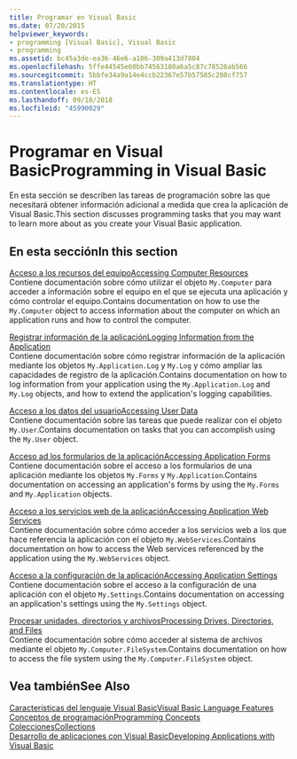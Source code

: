```yaml
---
title: Programar en Visual Basic
ms.date: 07/20/2015
helpviewer_keywords:
- programming [Visual Basic], Visual Basic
- programming
ms.assetid: bc45a3de-ea36-46e6-a106-309a413d7804
ms.openlocfilehash: 5ffe44545e60bb74563180a6a5c87c78526ab566
ms.sourcegitcommit: 5bbfe34a9a14e4ccb22367e57b57585c208cf757
ms.translationtype: HT
ms.contentlocale: es-ES
ms.lasthandoff: 09/18/2018
ms.locfileid: "45990029"
---
```

# <a name="programming-in-visual-basic"></a><span data-ttu-id="006dd-102">Programar en Visual Basic</span><span class="sxs-lookup"><span data-stu-id="006dd-102">Programming in Visual Basic</span></span>
<span data-ttu-id="006dd-103">En esta sección se describen las tareas de programación sobre las que necesitará obtener información adicional a medida que crea la aplicación de Visual Basic.</span><span class="sxs-lookup"><span data-stu-id="006dd-103">This section discusses programming tasks that you may want to learn more about as you create your Visual Basic application.</span></span>  
  
## <a name="in-this-section"></a><span data-ttu-id="006dd-104">En esta sección</span><span class="sxs-lookup"><span data-stu-id="006dd-104">In this section</span></span>  
 [<span data-ttu-id="006dd-105">Acceso a los recursos del equipo</span><span class="sxs-lookup"><span data-stu-id="006dd-105">Accessing Computer Resources</span></span>](../../../visual-basic/developing-apps/programming/computer-resources/index.md)  
 <span data-ttu-id="006dd-106">Contiene documentación sobre cómo utilizar el objeto `My.Computer` para acceder a información sobre el equipo en el que se ejecuta una aplicación y cómo controlar el equipo.</span><span class="sxs-lookup"><span data-stu-id="006dd-106">Contains documentation on how to use the `My.Computer` object to access information about the computer on which an application runs and how to control the computer.</span></span>  
  
 [<span data-ttu-id="006dd-107">Registrar información de la aplicación</span><span class="sxs-lookup"><span data-stu-id="006dd-107">Logging Information from the Application</span></span>](../../../visual-basic/developing-apps/programming/log-info/index.md)  
 <span data-ttu-id="006dd-108">Contiene documentación sobre cómo registrar información de la aplicación mediante los objetos `My.Application.Log` y `My.Log` y cómo ampliar las capacidades de registro de la aplicación.</span><span class="sxs-lookup"><span data-stu-id="006dd-108">Contains documentation on how to log information from your application using the `My.Application.Log` and `My.Log` objects, and how to extend the application's logging capabilities.</span></span>  
  
 [<span data-ttu-id="006dd-109">Acceso a los datos del usuario</span><span class="sxs-lookup"><span data-stu-id="006dd-109">Accessing User Data</span></span>](../../../visual-basic/developing-apps/programming/accessing-user-data.md)  
 <span data-ttu-id="006dd-110">Contiene documentación sobre las tareas que puede realizar con el objeto `My.User`.</span><span class="sxs-lookup"><span data-stu-id="006dd-110">Contains documentation on tasks that you can accomplish using the `My.User` object.</span></span>  
  
 [<span data-ttu-id="006dd-111">Acceso ad los formularios de la aplicación</span><span class="sxs-lookup"><span data-stu-id="006dd-111">Accessing Application Forms</span></span>](../../../visual-basic/developing-apps/programming/accessing-application-forms.md)  
 <span data-ttu-id="006dd-112">Contiene documentación sobre el acceso a los formularios de una aplicación mediante los objetos `My.Forms` y `My.Application`.</span><span class="sxs-lookup"><span data-stu-id="006dd-112">Contains documentation on accessing an application's forms by using the `My.Forms` and `My.Application` objects.</span></span>  
  
 [<span data-ttu-id="006dd-113">Acceso a los servicios web de la aplicación</span><span class="sxs-lookup"><span data-stu-id="006dd-113">Accessing Application Web Services</span></span>](../../../visual-basic/developing-apps/programming/accessing-application-web-services.md)  
 <span data-ttu-id="006dd-114">Contiene documentación sobre cómo acceder a los servicios web a los que hace referencia la aplicación con el objeto `My.WebServices`.</span><span class="sxs-lookup"><span data-stu-id="006dd-114">Contains documentation on how to access the Web services referenced by the application using the `My.WebServices` object.</span></span>  
  
 [<span data-ttu-id="006dd-115">Acceso a la configuración de la aplicación</span><span class="sxs-lookup"><span data-stu-id="006dd-115">Accessing Application Settings</span></span>](../../../visual-basic/developing-apps/programming/app-settings/index.md)  
 <span data-ttu-id="006dd-116">Contiene documentación sobre el acceso a la configuración de una aplicación con el objeto `My.Settings`.</span><span class="sxs-lookup"><span data-stu-id="006dd-116">Contains documentation on accessing an application's settings using the `My.Settings` object.</span></span>  
  
 [<span data-ttu-id="006dd-117">Procesar unidades, directorios y archivos</span><span class="sxs-lookup"><span data-stu-id="006dd-117">Processing Drives, Directories, and Files</span></span>](../../../visual-basic/developing-apps/programming/drives-directories-files/processing.md)  
 <span data-ttu-id="006dd-118">Contiene documentación sobre cómo acceder al sistema de archivos mediante el objeto `My.Computer.FileSystem`.</span><span class="sxs-lookup"><span data-stu-id="006dd-118">Contains documentation on how to access the file system using the `My.Computer.FileSystem` object.</span></span>  
  
## <a name="see-also"></a><span data-ttu-id="006dd-119">Vea también</span><span class="sxs-lookup"><span data-stu-id="006dd-119">See Also</span></span>  
 [<span data-ttu-id="006dd-120">Características del lenguaje Visual Basic</span><span class="sxs-lookup"><span data-stu-id="006dd-120">Visual Basic Language Features</span></span>](../../../visual-basic/programming-guide/language-features/index.md)  
 [<span data-ttu-id="006dd-121">Conceptos de programación</span><span class="sxs-lookup"><span data-stu-id="006dd-121">Programming Concepts</span></span>](../../../visual-basic/programming-guide/concepts/index.md)  
 [<span data-ttu-id="006dd-122">Colecciones</span><span class="sxs-lookup"><span data-stu-id="006dd-122">Collections</span></span>](../../../visual-basic/programming-guide/concepts/collections.md)  
 [<span data-ttu-id="006dd-123">Desarrollo de aplicaciones con Visual Basic</span><span class="sxs-lookup"><span data-stu-id="006dd-123">Developing Applications with Visual Basic</span></span>](../../../visual-basic/developing-apps/index.md)
